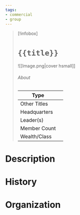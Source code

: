 ```yaml
---
tags:
- commercial
- group
---
```

> [!infobox]
> # `{{title}}`
> ![[Image.png|cover hsmall]]
> ###### About
> | Type |  |
> | ---- | ---- |
> | Other Titles |  |
> | Headquarters | |
> | Leader(s) |  |
> | Member Count |   |
> | Wealth/Class |   |

# Description

# History

# Organization

